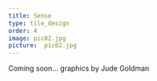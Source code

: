 ```yaml
---
title: Sense
type: tile_design
order: 4
image: pic02.jpg
picture:  pic02.jpg
---
```

Coming soon... graphics by Jude Goldman
